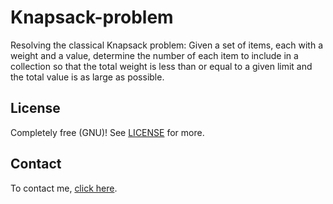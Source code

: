 # Knapsack-problem

Resolving the classical Knapsack problem:
    Given a set of items, each with a weight and a value, determine the number of each item to include in a collection so that the total weight is less than or equal to a given limit and the total value is as large as possible.

## License

Completely free (GNU)! See [LICENSE](LICENSE) for more.

## Contact

To contact me, [click here](https://mahamdiamine.github.io/).
